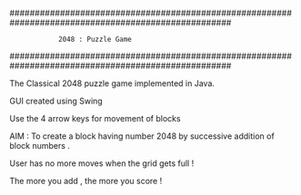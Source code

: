 ####################################################################################################

				2048 : Puzzle Game

####################################################################################################


The Classical 2048 puzzle game implemented in Java. 

GUI created using Swing 

Use the 4 arrow keys for movement of blocks

AIM : To create a block having number 2048 by successive addition of block numbers .

User has no more moves when the grid gets full ! 

The more you add , the more you score !

